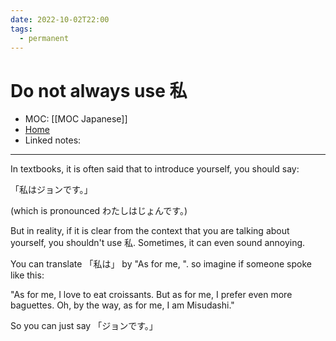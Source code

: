 ```yaml
---
date: 2022-10-02T22:00
tags:
  - permanent
---
```

# Do not always use 私
- MOC: [[MOC Japanese]]
- [Home](https://misudashi.ga/)
- Linked notes: 
----------
In textbooks, it is often said that to introduce yourself, you should say:

「私はジョンです。」

(which is pronounced わたしはじょんです。)

But in reality, if it is clear from the context that you are talking about yourself, you shouldn't use 私. Sometimes, it can even sound annoying. 

You can translate 「私は」 by "As for me, ". so imagine if someone spoke like this:

"As for me, I love to eat croissants. But as for me, I prefer even more baguettes. Oh, by the way, as for me, I am Misudashi." 

So you can just say 「ジョンです。」